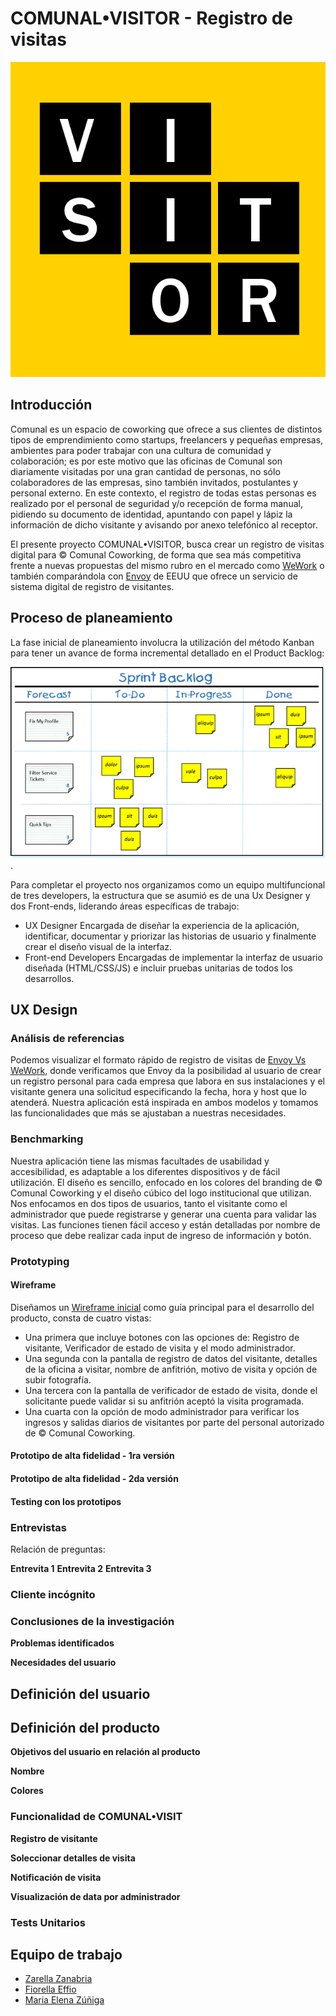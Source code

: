 # COMUNAL•VISITOR - Registro de visitas
![lOGO](src/img/logofondo.png)

## Introducción
Comunal es un espacio de coworking que ofrece a sus clientes de distintos tipos de emprendimiento como startups, freelancers y pequeñas empresas, ambientes para poder trabajar con una cultura de comunidad y colaboración; es por este motivo que las oficinas de Comunal son diariamente visitadas por una gran cantidad de personas, no sólo colaboradores de las empresas, sino también invitados, postulantes y personal externo. En este contexto, el registro de todas estas personas es realizado por el personal de seguridad y/o recepción de forma manual, pidiendo su documento de identidad, apuntando con papel y lápiz la información de dicho visitante y avisando por anexo telefónico al receptor.

El presente proyecto COMUNAL•VISITOR, busca crear un registro de visitas digital para  © Comunal Coworking, de forma que sea más competitiva frente a nuevas propuestas del mismo rubro en el mercado como [WeWork](https://www.googleadservices.com/pagead/aclk?sa=L&ai=DChcSEwilrK_T5KjcAhWCj7MKHexzAEgYABAAGgJxbg&ohost=www.google.cl&cid=CAASE-RoAxXTp1Cd0ErxEHpPSGuF4Hk&sig=AOD64_38ykNPf0QRtI9n4CFtpQpth-MrNQ&q=&ved=0ahUKEwjswKvT5KjcAhVkU98KHUcYCeMQ0QwIJA&adurl=) o también comparándola con [Envoy](https://envoy.com/) de EEUU que ofrece un servicio de sistema digital de registro de visitantes.


## Proceso de planeamiento
La fase inicial de planeamiento involucra la utilización del método Kanban para tener un avance de forma incremental detallado en el Product Backlog:

![Backlog](src/img/backlog.png).

Para completar el proyecto nos organizamos como un equipo multifuncional de tres developers, la estructura que se asumió es de una Ux Designer y dos Front-ends, liderando áreas específicas de trabajo: 
* UX Designer
    Encargada de diseñar la experiencia de la aplicación, identificar, documentar y priorizar las historias de usuario y finalmente crear el diseño visual de la interfaz.
* Front-end Developers
    Encargadas de implementar la interfaz de usuario diseñada (HTML/CSS/JS) e incluir pruebas unitarias de todos los desarrollos.

## UX Design

### Análisis de referencias 

Podemos visualizar el formato rápido de registro de visitas de [Envoy Vs WeWork](https://drive.google.com/open?id=1dC-2Jw7iOuWt_JDhFzWEzz_oAnUsxxCP), donde verificamos que Envoy da la posibilidad al usuario de crear un registro personal para cada empresa que labora en sus instalaciones y el visitante genera una solicitud especificando la fecha, hora y host que lo atenderá. Nuestra aplicación está inspirada en ambos modelos y tomamos las funcionalidades que más se ajustaban a nuestras necesidades. 

### Benchmarking
Nuestra aplicación tiene las mismas facultades de usabilidad y accesibilidad, es adaptable a los diferentes dispositivos y de fácil utilización.
El diseño es sencillo, enfocado en los colores del branding de  © Comunal Coworking y el diseño cúbico del logo institucional que utilizan.
Nos enfocamos en dos tipos de usuarios, tanto el visitante como el administrador que puede registrarse y generar una cuenta para validar las visitas.
Las funciones tienen fácil acceso y están detalladas por nombre de proceso que debe realizar cada input de ingreso de información y botón.


### Prototyping

#### Wireframe
Diseñamos un [Wireframe inicial](http://subirimagen.me/uploads/20180805130948.png) como guía principal para el desarrollo del producto, consta de cuatro vistas:
* Una primera que incluye botones con las opciones de: Registro de visitante, Verificador de estado de visita y el modo administrador.
* Una segunda con la pantalla de registro de datos del visitante, detalles de la oficina a visitar, nombre de anfitrión, motivo de visita y opción de subir fotografía.
* Una tercera con la pantalla de verificador de estado de visita, donde el solicitante puede validar si su anfitrión aceptó la visita programada.
* Una cuarta con la opción de modo administrador para verificar los ingresos y salidas diarios de visitantes por parte del personal autorizado de © Comunal Coworking.

#### Prototipo de alta fidelidad - 1ra versión

#### Prototipo de alta fidelidad - 2da versión

#### Testing con los prototipos


### Entrevistas

Relación de preguntas:

**Entrevita 1**
**Entrevita 2**
**Entrevita 3**

### Cliente incógnito

### Conclusiones de la investigación 

**Problemas identificados**

**Necesidades del usuario**

## Definición del usuario

## Definición del producto

**Objetivos del usuario en relación al producto**

**Nombre**

**Colores**

### Funcionalidad de COMUNAL•VISIT

**Registro de visitante**

**Soleccionar detalles de visita**

**Notificación de visita**

**Visualización de data por administrador**

### Tests Unitarios

## Equipo de trabajo
* [Zarella Zanabria](https://github.com/ZarelixCoder)
* [Fiorella Effio](https://github.com/FiorellaEffio)
* [Maria Elena Zúñiga](https://github.com/malenazp)

